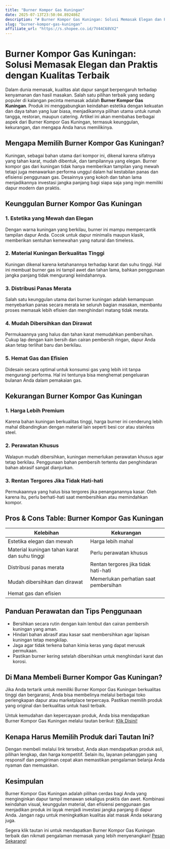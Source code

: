 ```yaml
---
title: "Burner Kompor Gas Kuningan"
date: 2025-07-13T23:50:04.892486Z
description: "# Burner Kompor Gas Kuningan: Solusi Memasak Elegan dan Praktis dengan Kualitas Terbaik..."
slug: "burner-kompor-gas-kuningan"
affiliate_url: "https://s.shopee.co.id/7V44C68VX2"
---
```

# Burner Kompor Gas Kuningan: Solusi Memasak Elegan dan Praktis dengan Kualitas Terbaik

Dalam dunia memasak, kualitas alat dapur sangat berpengaruh terhadap kenyamanan dan hasil masakan. Salah satu pilihan terbaik yang sedang populer di kalangan pecinta memasak adalah **Burner Kompor Gas Kuningan**. Produk ini menggabungkan keindahan estetika dengan kekuatan dan daya tahan yang luar biasa, menjadikannya pilihan utama untuk rumah tangga, restoran, maupun catering. Artikel ini akan membahas berbagai aspek dari Burner Kompor Gas Kuningan, termasuk keunggulan, kekurangan, dan mengapa Anda harus memilikinya.

## Mengapa Memilih Burner Kompor Gas Kuningan?

Kuningan, sebagai bahan utama dari kompor ini, dikenal karena sifatnya yang tahan karat, mudah dibentuk, dan tampilannya yang elegan. Burner kompor gas dari kuningan tidak hanya memberikan tampilan yang mewah tetapi juga menawarkan performa unggul dalam hal kestabilan panas dan efisiensi penggunaan gas. Desainnya yang kokoh dan tahan lama menjadikannya investasi jangka panjang bagi siapa saja yang ingin memiliki dapur modern dan praktis.

## Keunggulan Burner Kompor Gas Kuningan

### 1. Estetika yang Mewah dan Elegan

Dengan warna kuningan yang berkilau, burner ini mampu mempercantik tampilan dapur Anda. Cocok untuk dapur minimalis maupun klasik, memberikan sentuhan kemewahan yang natural dan timeless.

### 2. Material Kuningan Berkualitas Tinggi

Kuningan dikenal karena ketahanannya terhadap karat dan suhu tinggi. Hal ini membuat burner gas ini tampil awet dan tahan lama, bahkan penggunaan jangka panjang tidak mengurangi keindahannya.

### 3. Distribusi Panas Merata

Salah satu keunggulan utama dari burner kuningan adalah kemampuan menyebarkan panas secara merata ke seluruh bagian masakan, membantu proses memasak lebih efisien dan menghindari matang tidak merata.

### 4. Mudah Dibersihkan dan Dirawat

Permukaannya yang halus dan tahan karat memudahkan pembersihan. Cukup lap dengan kain bersih dan cairan pembersih ringan, dapur Anda akan tetap terlihat baru dan berkilau.

### 5. Hemat Gas dan Efisien

Didesain secara optimal untuk konsumsi gas yang lebih irit tanpa mengurangi performa. Hal ini tentunya bisa menghemat pengeluaran bulanan Anda dalam pemakaian gas.

## Kekurangan Burner Kompor Gas Kuningan

### 1. Harga Lebih Premium

Karena bahan kuningan berkualitas tinggi, harga burner ini cenderung lebih mahal dibandingkan dengan material lain seperti besi cor atau stainless steel.

### 2. Perawatan Khusus

Walapun mudah dibersihkan, kuningan memerlukan perawatan khusus agar tetap berkilau. Penggunaan bahan pembersih tertentu dan penghindaran bahan abrasif sangat dianjurkan.

### 3. Rentan Tergores Jika Tidak Hati-hati

Permukaannya yang halus bisa tergores jika penanganannya kasar. Oleh karena itu, perlu berhati-hati saat membersihkan atau memindahkan kompor.

## Pros & Cons Table: Burner Kompor Gas Kuningan

| Kelebihan                                   | Kekurangan                                   |
|----------------------------------------------|----------------------------------------------|
| Estetika elegan dan mewah                   | Harga lebih mahal                          |
| Material kuningan tahan karat dan suhu tinggi | Perlu perawatan khusus                     |
| Distribusi panas merata                     | Rentan tergores jika tidak hati-hati      |
| Mudah dibersihkan dan dirawat               | Memerlukan perhatian saat pembersihan    |
| Hemat gas dan efisien                        |                                              |

## Panduan Perawatan dan Tips Penggunaan

- Bersihkan secara rutin dengan kain lembut dan cairan pembersih kuningan yang aman.
- Hindari bahan abrasif atau kasar saat membersihkan agar lapisan kuningan tetap mengkilap.
- Jaga agar tidak terkena bahan kimia keras yang dapat merusak permukaan.
- Pastikan burner kering setelah dibersihkan untuk menghindari karat dan korosi.

## Di Mana Membeli Burner Kompor Gas Kuningan?

Jika Anda tertarik untuk memiliki Burner Kompor Gas Kuningan berkualitas tinggi dan bergaransi, Anda bisa membelinya melalui berbagai toko perlengkapan dapur atau marketplace terpercaya. Pastikan memilih produk yang original dan berkualitas untuk hasil terbaik.

Untuk kemudahan dan kepercayaan produk, Anda bisa mendapatkan Burner Kompor Gas Kuningan melalui tautan berikut: [Klik Disini!](https://s.shopee.co.id/7V44C68VX2)

## Kenapa Harus Memilih Produk dari Tautan Ini?

Dengan membeli melalui link tersebut, Anda akan mendapatkan produk asli, pilihan lengkap, dan harga kompetitif. Selain itu, layanan pelanggan yang responsif dan pengiriman cepat akan memastikan pengalaman belanja Anda nyaman dan memuaskan.

## Kesimpulan

Burner Kompor Gas Kuningan adalah pilihan cerdas bagi Anda yang menginginkan dapur tampil menawan sekaligus praktis dan awet. Kombinasi keindahan visual, keunggulan material, dan efisiensi penggunaan gas menjadikan produk ini layak menjadi investasi jangka panjang di dapur Anda. Jangan ragu untuk meningkatkan kualitas alat masak Anda sekarang juga.

Segera klik tautan ini untuk mendapatkan Burner Kompor Gas Kuningan terbaik dan nikmati pengalaman memasak yang lebih menyenangkan! [Pesan Sekarang!](https://s.shopee.co.id/7V44C68VX2)